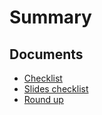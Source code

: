 # Summary

## Documents

- [Checklist](Checklist.pdf)
- [Slides checklist](slides-checklist.pdf)
- [Round up](slides-roundup.pdf)
